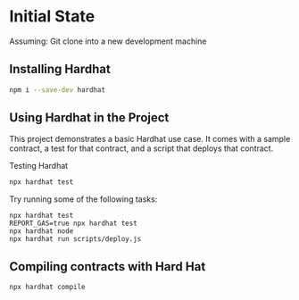 # Initial State

Assuming: Git clone into a new development machine

## Installing Hardhat

```zsh
npm i --save-dev hardhat
```

## Using Hardhat in the Project

This project demonstrates a basic Hardhat use case. It comes with a sample contract, a test for that contract, and a script that deploys that contract.

Testing Hardhat 

```zsh
npx hardhat test
```

Try running some of the following tasks:

```shell
npx hardhat test
REPORT_GAS=true npx hardhat test
npx hardhat node
npx hardhat run scripts/deploy.js
```

## Compiling contracts with Hard Hat

```zsh
npx hardhat compile
```